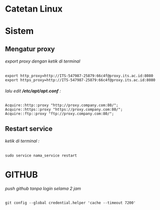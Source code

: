 # Catetan Linux

# Sistem
## Mengatur proxy

###### export proxy dengan ketik di terminal
	export http_proxy=http://ITS-547987-25879:66c4f@proxy.its.ac.id:8080
	export https_proxy=http://ITS-547987-25879:66c4f@proxy.its.ac.id:8080

###### lalu edit __/etc/apt/apt.conf__ :
	Acquire::http::proxy "http://proxy.company.com:80/";
	Acquire::https::proxy "https://proxy.company.com:80/";
	Acquire::ftp::proxy "ftp://proxy.company.com:80/";

## Restart service

###### ketik di terminal :
	sudo service nama_service restart


# GITHUB

###### push github tanpa login selama 2 jam
	git config --global credential.helper 'cache --timeout 7200'
